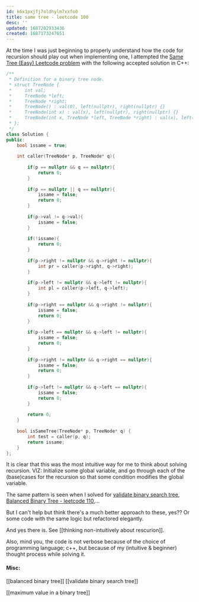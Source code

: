 ```yaml
---
id: k6x1pxjfj7oldhylm7xxfo0
title: same tree - leetcode 100
desc: ''
updated: 1687202933436
created: 1687173247651
---
```


At the time I was just beginning to properly understand how the code for recursion should play out when implementing one, I attempted the [Same Tree (Easy) Leetcode problem](https://leetcode.com/problems/same-tree/) with the following accepted solution in C++:

```cpp
/**
 * Definition for a binary tree node.
 * struct TreeNode {
 *     int val;
 *     TreeNode *left;
 *     TreeNode *right;
 *     TreeNode() : val(0), left(nullptr), right(nullptr) {}
 *     TreeNode(int x) : val(x), left(nullptr), right(nullptr) {}
 *     TreeNode(int x, TreeNode *left, TreeNode *right) : val(x), left(left), right(right) {}
 * };
 */
class Solution {
public:
    bool issame = true;
    
    int caller(TreeNode* p, TreeNode* q){
        
        if(p == nullptr && q == nullptr){
            return 0;
        }
        
        if(p == nullptr || q == nullptr){
            issame = false;
            return 0;
        }
    
        if(p->val != q->val){
            issame = false;
        }
        
        if(!issame){
            return 0;
        }
        
        if(p->right != nullptr && q->right != nullptr){
            int pr = caller(p->right, q->right);
        }
        
        if(p->left != nullptr && q->left != nullptr){
            int pl = caller(p->left, q->left);
        }
        
        if(p->right == nullptr && q->right != nullptr){
            issame = false;
            return 0;
        }
        
        if(p->left == nullptr && q->left != nullptr){
            issame = false;
            return 0;
        }
        
        if(p->right != nullptr && q->right == nullptr){
            issame = false;
            return 0;
        }
        
        if(p->left != nullptr && q->left == nullptr){
            issame = false;
            return 0;
        }
        
        return 0;
    }
    
    bool isSameTree(TreeNode* p, TreeNode* q) {
        int test = caller(p, q);
        return issame;
    }
};
```

It is clear that this was the most intuitive way for me to think about solving recursion. VIZ: Initialize some global variable, and go through each of the (base)cases for the recursion so that some condition modifies the global variable.

The same pattern is seen when I solved for [validate binary search tree](), [Balanced Binary Tree - leetcode 110](),...

But I can't help but think there's a much better approach to these, yes?? Or some code with the same logic but refactored elegantly.

And yes there is. See [[thinking non-intuitively about rescurion]].

Also, mind you, the code is not verbose because of the choice of programming language; c++, but because of my (intuitive & beginner) thought process while solving it.

#### Misc:
[[balanced binary tree]]
[[validate binary search tree]]

[[maximum value in a binary tree]]
